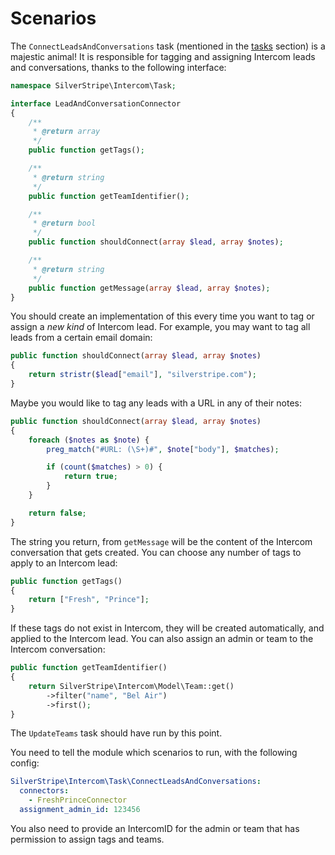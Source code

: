 # Scenarios

The `ConnectLeadsAndConversations` task (mentioned in the [tasks](tasks.md) section) is a majestic animal! It is responsible for tagging and assigning Intercom leads and conversations, thanks to the following interface:

```php
namespace SilverStripe\Intercom\Task;

interface LeadAndConversationConnector
{
    /**
     * @return array
     */
    public function getTags();

    /**
     * @return string
     */
    public function getTeamIdentifier();

    /**
     * @return bool
     */
    public function shouldConnect(array $lead, array $notes);

    /**
     * @return string
     */
    public function getMessage(array $lead, array $notes);
}
```

You should create an implementation of this every time you want to tag or assign a _new kind_ of Intercom lead. For example, you may want to tag all leads from a certain email domain:

```php
public function shouldConnect(array $lead, array $notes)
{
    return stristr($lead["email"], "silverstripe.com");
}
```

Maybe you would like to tag any leads with a URL in any of their notes:

```php
public function shouldConnect(array $lead, array $notes)
{
    foreach ($notes as $note) {
        preg_match("#URL: (\S+)#", $note["body"], $matches);

        if (count($matches) > 0) {
            return true;
        }
    }

    return false;
}
```

The string you return, from `getMessage` will be the content of the Intercom conversation that gets created. You can choose any number of tags to apply to an Intercom lead:

```php
public function getTags()
{
    return ["Fresh", "Prince"];
}
```

If these tags do not exist in Intercom, they will be created automatically, and applied to the Intercom lead. You can also assign an admin or team to the Intercom conversation:

```php
public function getTeamIdentifier()
{
    return SilverStripe\Intercom\Model\Team::get()
        ->filter("name", "Bel Air")
        ->first();
}
```

The `UpdateTeams` task should have run by this point.

You need to tell the module which scenarios to run, with the following config:

```yaml
SilverStripe\Intercom\Task\ConnectLeadsAndConversations:
  connectors:
    - FreshPrinceConnector
  assignment_admin_id: 123456
```

You also need to provide an IntercomID for the admin or team that has permission to assign tags and teams.
